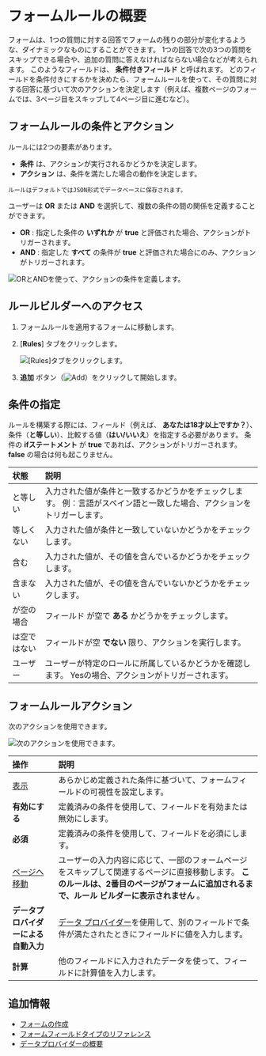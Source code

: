 # フォームルールの概要

フォームは、1つの質問に対する回答でフォームの残りの部分が変化するような、ダイナミックなものにすることができます。 1つの回答で次の3つの質問をスキップできる場合や、追加の質問に答えなければならない場合などが考えられます。 このようなフィールドは、 **条件付きフィールド** と呼ばれます。 どのフィールドを条件付きにするかを決めたら、フォームルールを使って、その質問に対する回答に基づいて次のアクションを決定します（例えば、複数ページのフォームでは、3ページ目をスキップして4ページ目に進むなど）。

<a name="form-rule-conditions-and-actions" />

## フォームルールの条件とアクション

ルールには2つの要素があります。

  - **条件** は、アクションが実行されるかどうかを決定します。
  - **アクション** は、条件を満たした場合の動作を決定します。

<!-- end list -->

```{note}
ルールはデフォルトではJSON形式でデータベースに保存されます。
```

ユーザーは **OR** または **AND** を選択して、複数の条件の間の関係を定義することができます。

  - **OR** : 指定した条件の **いずれか** が **true** と評価された場合、アクションがトリガーされます。
  - **AND** : 指定した **すべて** の条件が **true** と評価された場合にのみ、アクションがトリガーされます。

![ORとANDを使って、アクションの条件を定義します。](./form-rules-overview/images/01.png)

<a name="accessing-the-rule-builder" />

## ルールビルダーへのアクセス

1.  フォームルールを適用するフォームに移動します。

2. [**Rules**] タブをクリックします。

    ![ [Rules]タブをクリックします。](./form-rules-overview/images/02.png)

3. **追加** ボタン（![Add](../../../images/icon-add.png)）をクリックして開始します。

<a name="specifying-conditions" />

## 条件の指定

ルールを構築する際には、フィールド（例えば、 **あなたは18才以上ですか？**）、条件（**と等しい**）、比較する値（**はい/いいえ**）を指定する必要があります。 条件の **ifステートメント** が **true** であれば、アクションがトリガーされます。 **false** の場合は何も起こりません。

| 状態     | 説明                                                           |
| :--- | :--- |
| と等しい   | 入力された値が条件と一致するかどうかをチェックします。 例：言語がスペイン語と一致した場合、アクションをトリガーします。 |
| 等しくない  | 入力された値が条件と一致していないかどうかをチェックします。                               |
| 含む     | 入力された値が、その値を含んでいるかどうかをチェックします。                               |
| 含まない   | 入力された値が、その値を含んでいないかどうかをチェックします。                              |
| が空の場合  | フィールド が空で **ある** かどうかをチェックします。                                   |
| は空ではない | フィールドが空 **でない** 限り、アクションを実行します。                                  |
| ユーザー   | ユーザーが特定のロールに所属しているかどうかを確認します。 Yesの場合、アクションがトリガーされます。         |

<a name="form-rule-actions" />

## フォームルールアクション

次のアクションを使用できます。

![次のアクションを使用できます。](./form-rules-overview/images/03.png)

| 操作                                         | 説明                                                                                                       |
| :--- | :--- |
| [表示](./using-the-show-hide-rule.md)        | あらかじめ定義された条件に基づいて、フォームフィールドの可視性を設定します。                                                                   |
| **有効にする** | 定義済みの条件を使用して、フィールドを有効または無効にします。                                                                          |
| **必須** | 定義済みの条件を使用して、フィールドを必須にします。                                                                               |
| [ページへ移動](./using-the-jump-to-page-rule.md) | ユーザーの入力内容に応じて、一部のフォームページをスキップして関連するページに直接移動します。 **このルールは、2番目のページがフォームに追加されるまで、ルール ビルダーに表示されません** 。          |
| **データプロバイダーによる自動入力** | [データ プロバイダー](../data-providers/using-data-providers-to-populate-form-options.md)を使用して、別のフィールドで条件が満たされたときにフィールドに値を入力します。 |
| **計算** | 他のフィールドに入力されたデータを使って、フィールドに計算値を入力します。                                                                    |

<a name="additional-information" />

## 追加情報

  - [フォームの作成](../creating-and-managing-forms/creating-forms.md)
  - [フォームフィールドタイプのリファレンス](../creating-and-managing-forms/forms-field-types-reference.md)
  - [データプロバイダーの概要](../data-providers/data-providers-overview.md)
